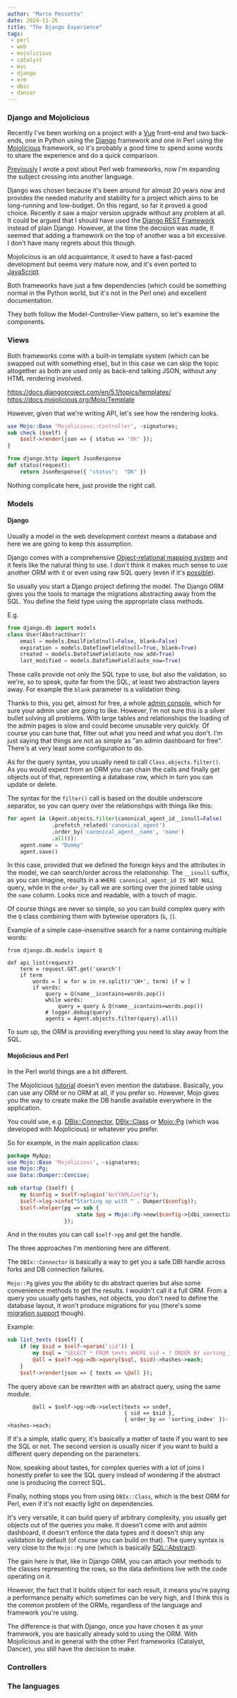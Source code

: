 ```yaml
---
author: "Marco Pessotto"
date: 2024-11-26
title: "The Django Experience"
tags:
 - perl
 - web
 - mojolicious
 - catalyst
 - mvc
 - django
 - orm
 - dbic
 - dancer
---
```


### Django and Mojolicious

Recently I've been working on a project with a
[Vue](https://vuejs.org/) front-end and two back-ends, one in Python
using the [Django](https://www.djangoproject.com/) framework and one
in Perl using the [Mojolicious](https://www.mojolicious.org/)
framework, so it's probably a good time to spend some words to share
the experience and do a quick comparison.

[Previously](/blog/2022/04/perl-web-frameworks/) I wrote a post about
Perl web frameworks, now I'm expanding the subject crossing into
another language.

Django was chosen because it's been around for almost 20 years now and
provides the needed maturity and stability for a project which aims to
be long-running and low-budget. On this regard, so far it proved a
good choice. Recently it saw a major version upgrade without any
problem at all. It could be argued that I should have used the [Django
REST Framework](https://github.com/encode/django-rest-framework)
instead of plain Django. However, at the time the decision was made,
it seemed that adding a framework on the top of another was a bit
excessive. I don't have many regrets about this though.

Mojolicious is an old acquaintance, it used to have a fast-paced
development but seems very mature now, and it's even ported to
[JavaScript](https://mojojs.org/).

Both frameworks have just a few dependencies (which could be something
normal in the Python world, but it's not in the Perl one) and
excellent documentation.

They both follow the Model-Controller-View pattern, so let's examine
the components.

### Views

Both frameworks come with a built-in template system (which can be
swapped out with something else), but in this case we can skip the
topic altogether as both are used only as back-end talking JSON,
without any HTML rendering involved. 

https://docs.djangoproject.com/en/5.1/topics/templates/
https://docs.mojolicious.org/Mojo/Template

However, given that we're writing API, let's see how the rendering looks.

```perl
use Mojo::Base 'Mojolicious::Controller', -signatures;
sub check ($self) {
    $self->render(json => { status => 'OK' });
}
```

```python
from django.http import JsonResponse
def status(request):
    return JsonResponse({ "status":  "OK" })
```

Nothing complicate here, just provide the right call.

### Models

#### Django

Usually a model in the web development context means a database and
here we are going to keep this assumption.

Django comes with a comprehensive [Object-relational mapping
system](https://docs.djangoproject.com/en/5.1/topics/db/queries/) and
it feels like the natural thing to use. I don't think it makes much
sense to use another ORM with it or even using raw SQL query (even if
it's [possible](https://docs.djangoproject.com/en/5.1/topics/db/sql/)).

So usually you start a Django project defining the model. The Django
ORM gives you the tools to manage the migrations abstracting away from
the SQL. You define the field type using the appropriate class methods.

E.g.

```python
from django.db import models
class User(AbstractUser):
    email = models.EmailField(null=False, blank=False)
    expiration = models.DateTimeField(null=True, blank=True)
    created = models.DateTimeField(auto_now_add=True)
    last_modified = models.DateTimeField(auto_now=True)
```

These calls provide not only the SQL type to use, but also the
validation, so we're, so to speak, quite far from the SQL, at least
two abstraction layers away. For example the `blank` parameter is a
validation thing.

Thanks to this, you get, almost for free, a whole [admin
console](https://docs.djangoproject.com/en/5.1/ref/contrib/admin/),
which for sure your admin user are going to like. However, I'm not
sure this is a silver bullet solving all problems. With large tables
and relationships the loading of the admin pages is slow and could
become unusable very quickly. Of course you can tune that, filter out
what you need and what you don't. I'm just saying that things are not
as simple as "an admin dashboard for free". There's at very least some
configuration to do.

As for the query syntax, you usually need to call
`Class.objects.filter()`. As you would expect from an ORM you can
chain the calls and finally get objects out of that, representing a
database row, which in turn you can update or delete.

The syntax for the `filter()` call is based on the double underscore
separator, so you can query over the relationships with things like this:

```python
for agent in (Agent.objects.filter(canonical_agent_id__isnull=False)
              .prefetch_related('canonical_agent')
              .order_by('canonical_agent__name', 'name')
              .all()):
    agent.name = "Dummy"
    agent.save()
```

In this case, provided that we defined the foreign keys and the
attributes in the model, we can search/order across the relationship.
The `__isnull` suffix, as you can imagine, results in a
`WHERE canonical_agent_id IS NOT NULL` query, while in the `order_by` call
we are sorting over the joined table using the `name` column. Looks
nice and readable, with a touch of magic.

Of course things are never so simple, so you can build complex query
with the `Q` class combining them with bytewise operators (`&`, `|`).

Example of a simple case-insensitive search for a name containing
multiple words:

```
from django.db.models import Q

def api_list(request)
    term = request.GET.get('search')
    if term
        words = [ w for w in re.split(r'\W+', term) if w ]
        if words:
            query = Q(name__icontains=words.pop())
            while words:
                query = query & Q(name__icontains=words.pop())
            # logger.debug(query)
            agents = Agent.objects.filter(query).all()
```

To sum up, the ORM is providing everything you need to stay away from
the SQL.

#### Mojolicious and Perl

In the Perl world things are a bit different.

The Mojolicious
[tutorial](https://docs.mojolicious.org/Mojolicious/Guides/Tutorial)
doesn't even mention the database. Basically, you can use any ORM or
no ORM at all, if you prefer so. However, Mojo gives you the way to
create make the DB handle available everywhere in the application.

You could use, e.g.
[DBIx::Connector](https://metacpan.org/pod/DBIx::Connector),
[DBIx::Class](https://metacpan.org/pod/DBIx::Class) or
[Mojo::Pg](https://docs.mojolicious.org/Mojo/Pg) (which was developed
with Mojolicious) or whatever you prefer.

So for example, in the main application class:

```perl
package MyApp;
use Mojo::Base 'Mojolicious', -signatures;
use Mojo::Pg;
use Data::Dumper::Concise;

sub startup ($self) {
    my $config = $self->plugin('NotYAMLConfig');
    $self->log->info("Starting up with " . Dumper($config));
    $self->helper(pg => sub {
                      state $pg = Mojo::Pg->new($config->{dbi_connection_string});
                  });
```

And in the routes you can call `$self->pg` and get the handle.

The three approaches I'm mentioning here are different.

The `DBIx::Connector` is basically a way to get you a safe DBI handle
across forks and DB connection failures.

`Mojo::Pg` gives you the ability to do abstract queries but also some
convenience methods to get the results. I wouldn't call it a full ORM.
From a query you usually gets hashes, not objects, you don't need to
define the database layout, it won't produce migrations for you
(there's some [migration
support](https://docs.mojolicious.org/Mojo/Pg/Migrations) though).

Example:

```perl
sub list_texts ($self) {
    if (my $sid = $self->param('sid')) {
        my $sql = 'SELECT * FROM texts WHERE sid = ? ORDER BY sorting_index';
        @all = $self->pg->db->query($sql, $sid)->hashes->each;
    }
    $self->render(json => { texts => \@all });
```

The query above can be rewritten with an abstract query, using the same module.

```
        @all = $self->pg->db->select(texts => undef,
                                     { sid => $sid },
                                     { order_by => 'sorting_index' })->hashes->each;
```

If it's a simple, static query, it's basically a matter of taste if
you want to see the SQL or not. The second version is usually nicer if
you want to build a different query depending on the parameters.

Now, speaking about tastes, for complex queries with a lot of joins I
honestly prefer to see the SQL query instead of wondering if the
abstract one is producing the correct SQL.

Finally, nothing stops you from using `DBIx::Class`, which is the best
ORM for Perl, even if it's not exactly light on dependencies.

It's very versatile, it can build query of arbitrary complexity, you
usually get objects out of the queries you make. It doesn't come with
and admin dashboard, it doesn't enforce the data types and it doesn't
ship any validation by default (of course you can build on that). The
query syntax is very close to the `Mojo::Pg` one (which is basically
[SQL::Abstract](https://metacpan.org/pod/SQL::Abstract)).

The gain here is that, like in Django ORM, you can attach your methods
to the classes representing the rows, so the data definitions live
with the code operating on it.

However, the fact that it builds object for each result, it means
you're paying a performance penalty which sometimes can be very high,
and I think this is the common problem of the ORMs, regardless of the
language and framework you're using.

The difference is that with Django, once you have chosen it as your
framework, you are basically already sold to using the ORM. With
Mojolicious and in general with the other Perl frameworks (Catalyst,
Dancer), you still have the decision to make.

### Controllers

### The languages
